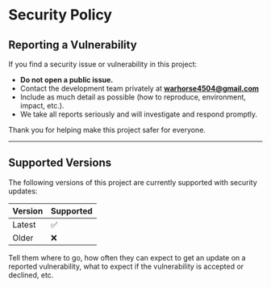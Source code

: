 # Security Policy

## Reporting a Vulnerability

If you find a security issue or vulnerability in this project:

- **Do not open a public issue.**
- Contact the development team privately at **warhorse4504@gmail.com**
- Include as much detail as possible (how to reproduce, environment, impact, etc.).
- We take all reports seriously and will investigate and respond promptly.

Thank you for helping make this project safer for everyone.

---

## Supported Versions

The following versions of this project are currently supported with security updates:

| Version | Supported |
|---------|-----------|
| Latest  | ✅        |
| Older   | ❌        |

Tell them where to go, how often they can expect to get an update on a
reported vulnerability, what to expect if the vulnerability is accepted or
declined, etc.
